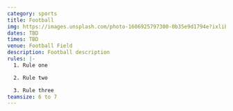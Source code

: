 ```yaml
---
category: sports
title: Football
img: https://images.unsplash.com/photo-1606925797300-0b35e9d1794e?ixlib=rb-4.0.3&ixid=M3wxMjA3fDB8MHxzZWFyY2h8MTF8fGZvb3RiYWxsfGVufDB8fDB8fHww&auto=format&fit=crop&w=900&q=60
dates: TBD
times: TBD
venue: Football Field
description: Football description
rules: |-
  1. Rule one

  2. Rule two

  3. Rule three
teamsize: 6 to 7
---
```

